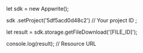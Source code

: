 let sdk = new Appwrite();

sdk
    .setProject('5df5acd0d48c2') // Your project ID
;

let result = sdk.storage.getFileDownload('[FILE_ID]');

console.log(result); // Resource URL
